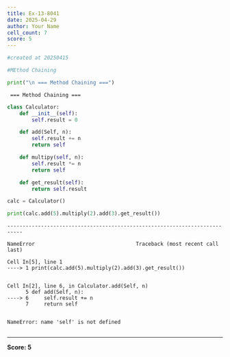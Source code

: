 ```yaml
---
title: Ex-13-8041
date: 2025-04-29
author: Your Name
cell_count: 7
score: 5
---
```


```python
#created at 20250415
```


```python
#MEthod Chaining
```


```python
print("\n === Method Chaining ===")
```

    
     === Method Chaining ===



```python
class Calculator:
    def __init__(self):
        self.result = 0

    def add(Self, n):
        self.result += n
        return self

    def multipy(self, n):
        self.result *= n
        return self

    def get_result(self):
        return self.result
```


```python
calc = Calculator()
```


```python
print(calc.add(5).multiply(2).add(3).get_result())
```


    ---------------------------------------------------------------------------

    NameError                                 Traceback (most recent call last)

    Cell In[5], line 1
    ----> 1 print(calc.add(5).multiply(2).add(3).get_result())


    Cell In[2], line 6, in Calculator.add(Self, n)
          5 def add(Self, n):
    ----> 6     self.result += n
          7     return self


    NameError: name 'self' is not defined



```python

```


---
**Score: 5**